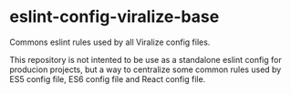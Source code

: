 # eslint-config-viralize-base

Commons eslint rules used by all Viralize config files.

This repository is not intented to be use as a standalone eslint config for producion projects, but a way to centralize some common rules used by ES5 config file, ES6 config file and React config file.
